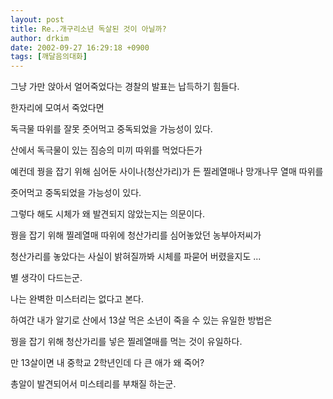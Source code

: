 ```yaml
---
layout: post
title: Re..개구리소년 독살된 것이 아닐까?
author: drkim
date: 2002-09-27 16:29:18 +0900
tags: [깨달음의대화]
---
```

그냥 가만 앉아서 얼어죽었다는 경찰의 발표는 납득하기 힘들다.
  
한자리에 모여서 죽었다면
  
독극물 따위를 잘못 줏어먹고 중독되었을 가능성이 있다.
  

  
산에서 독극물이 있는 짐승의 미끼 따위를 먹었다든가
  
예컨데 꿩을 잡기 위해 심어둔 사이나(청산가리)가 든 찔레열매나 망개나무 열매 따위를
  
줏어먹고 중독되었을 가능성이 있다.
  

  
그렇다 해도 시체가 왜 발견되지 않았는지는 의문이다.
  

  
꿩을 잡기 위해 찔레열매 따위에 청산가리를 심어놓았던 농부아저씨가
  
청산가리를 놓았다는 사실이 밝혀질까봐 시체를 파묻어 버렸을지도 ...
  

  
별 생각이 다드는군.
  
나는 완벽한 미스터리는 없다고 본다.
  

  
하여간 내가 알기로 산에서 13살 먹은 소년이 죽을 수 있는 유일한 방법은
  
꿩을 잡기 위해 청산가리를 넣은 찔레열매를 먹는 것이 유일하다.
  

  
만 13살이면 내 중학교 2학년인데 다 큰 애가 왜 죽어?
  
총알이 발견되어서 미스테리를 부채질 하는군.